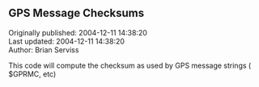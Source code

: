 ## GPS Message Checksums  
Originally published: 2004-12-11 14:38:20  
Last updated: 2004-12-11 14:38:20  
Author: Brian Serviss  
  
This code will compute the checksum as used by GPS message strings ( $GPRMC, etc)